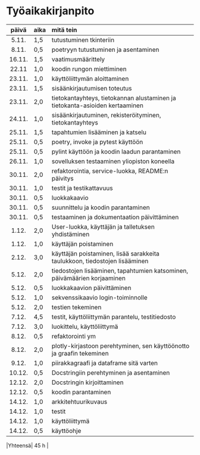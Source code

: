 # Työaikakirjanpito

| päivä | aika | mitä tein  |
| :----:|:-----| :-----|
| 5.11. | 1,5  | tutustuminen tkinteriin |
| 8.11. | 0,5  | poetryyn tutustuminen ja asentaminen |
| 16.11.| 1,5  | vaatimusmäärittely |
| 22.11 | 1,0  | koodin rungon miettiminen |
| 23.11.| 1,0  | käyttöliittymän aloittaminen |
| 23.11.| 1,5  | sisäänkirjautumisen toteutus |
| 23.11.| 2,0  | tietokantayhteys, tietokannan alustaminen ja tietokanta-asioiden kertaaminen |
| 24.11.| 1,0  | sisäänkirjautuminen, rekisteröityminen, tietokantayhteys |
| 25.11.| 1,5  | tapahtumien lisääminen ja katselu |
| 25.11.| 0,5  | poetry, invoke ja pytest käyttöön |
| 25.11.| 0,5  | pylint käyttöön ja koodin laadun parantaminen |
| 26.11.| 1,0  | sovelluksen testaaminen yliopiston koneella |
| 30.11.| 2,0  | refaktorointia, service-luokka, README:n päivitys |
| 30.11.| 1,0  | testit ja testikattavuus |
| 30.11.| 0,5  | luokkakaavio |
| 30.11.| 0,5  | suunnittelu ja koodin parantaminen |
| 30.11.| 0,5  | testaaminen ja dokumentaation päivittäminen |
|  1.12.| 2,0  | User-luokka, käyttäjän ja talletuksen yhdistäminen |
|  1.12.| 1,0  | käyttäjän poistaminen |
|  2.12.| 3,0  | käyttäjän poistaminen, lisää sarakkeita taulukkoon, tiedostojen lisääminen |
|  5.12.| 2,0  | tiedostojen lisääminen, tapahtumien katsominen, päivämäärien korjaaminen |
|  5.12.| 0,5  | luokkakaavion päivittäminen |
|  5.12.| 1,0  | sekvenssikaavio login-toiminnolle |
|  5.12.| 2,0  | testien tekeminen |
|  7.12.| 4,5  | testit, käyttöliittymän parantelu, testitiedosto |
|  7.12.| 3,0  | luokittelu, käyttöliittymä |
|  8.12.| 0,5  | refaktorointi ym|
|  8.12.| 2,0  | plotly-kirjastoon perehtyminen, sen käyttöönotto ja graafin tekeminen |
|  9.12.| 1,0  | piirakkagraafi ja dataframe sitä varten |
| 10.12.| 0,5  | Docstringiin perehtyminen ja asentaminen |
| 12.12.| 2,0  | Docstringin kirjoittaminen |
| 12.12.| 0,5  | koodin parantaminen |
| 14.12.| 1,0  | arkkitehtuurikuvaus |
| 14.12.| 1,0  | testit |
| 14.12.| 1,0  | käyttöliittymä |
| 14.12.| 0,5  | käyttöohje |

|Yhteensä| 45 h |
